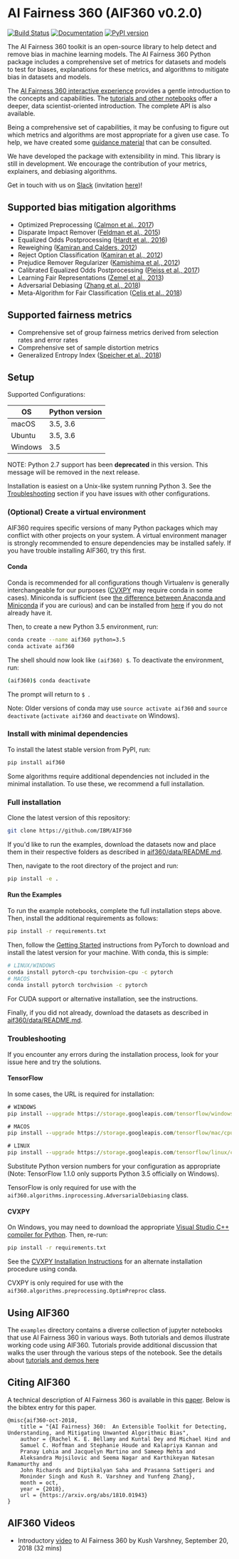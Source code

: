 # AI Fairness 360 (AIF360 v0.2.0)

[![Build Status](https://travis-ci.org/IBM/AIF360.svg?branch=master)](https://travis-ci.org/IBM/AIF360)
[![Documentation](https://readthedocs.org/projects/aif360/badge/?version=latest)](http://aif360.readthedocs.io/en/latest/?badge=latest)
[![PyPI version](https://badge.fury.io/py/aif360.svg)](https://badge.fury.io/py/aif360)

The AI Fairness 360 toolkit is an open-source library to help detect and remove
bias in machine learning models. The AI Fairness 360 Python package includes a
comprehensive set of metrics for datasets and models to test for biases,
explanations for these metrics, and algorithms to mitigate bias in datasets and
models.

The [AI Fairness 360 interactive experience](http://aif360.mybluemix.net/data)
provides a gentle introduction to the concepts and capabilities. The [tutorials
and other notebooks](./examples) offer a deeper, data scientist-oriented
introduction. The complete API is also available.

Being a comprehensive set of capabilities, it may be confusing to figure out
which metrics and algorithms are most appropriate for a given use case. To
help, we have created some [guidance
material](http://aif360.mybluemix.net/resources#guidance) that can be
consulted.

We have developed the package with extensibility in mind. This library is still
in development. We encourage the contribution of your metrics, explainers, and
debiasing algorithms.

Get in touch with us on [Slack](https://aif360.slack.com) (invitation
[here](https://join.slack.com/t/aif360/shared_invite/enQtNDI5Nzg2NTk0MTMyLTU4N2UwODVmMTYxZWMwZmEzZmZkODdjMTk5NWUwZDNhNDhlMzNkZDNhOTYwZDNlODc1MTdjYzY5OTU2OWQ1ZmY))!


## Supported bias mitigation algorithms

* Optimized Preprocessing ([Calmon et al., 2017](http://papers.nips.cc/paper/6988-optimized-pre-processing-for-discrimination-prevention))
* Disparate Impact Remover ([Feldman et al., 2015](https://doi.org/10.1145/2783258.2783311))
* Equalized Odds Postprocessing ([Hardt et al., 2016](https://papers.nips.cc/paper/6374-equality-of-opportunity-in-supervised-learning))
* Reweighing ([Kamiran and Calders, 2012](http://doi.org/10.1007/s10115-011-0463-8))
* Reject Option Classification ([Kamiran et al., 2012](https://doi.org/10.1109/ICDM.2012.45))
* Prejudice Remover Regularizer ([Kamishima et al., 2012](https://rd.springer.com/chapter/10.1007/978-3-642-33486-3_3))
* Calibrated Equalized Odds Postprocessing ([Pleiss et al., 2017](https://papers.nips.cc/paper/7151-on-fairness-and-calibration))
* Learning Fair Representations ([Zemel et al., 2013](http://proceedings.mlr.press/v28/zemel13.html))
* Adversarial Debiasing ([Zhang et al., 2018](http://www.aies-conference.com/wp-content/papers/main/AIES_2018_paper_162.pdf))
* Meta-Algorithm for Fair Classification ([Celis et al.. 2018](https://arxiv.org/abs/1806.06055))

## Supported fairness metrics

* Comprehensive set of group fairness metrics derived from selection rates and error rates
* Comprehensive set of sample distortion metrics
* Generalized Entropy Index ([Speicher et al., 2018](https://doi.org/10.1145/3219819.3220046))


## Setup

Supported Configurations:

| OS      | Python version |
| ------- | -------------- |
| macOS   | 3.5, 3.6       |
| Ubuntu  | 3.5, 3.6       |
| Windows | 3.5            |

NOTE: Python 2.7 support has been **deprecated** in this version. This message
will be removed in the next release.

Installation is easiest on a Unix-like system running Python 3. See the
[Troubleshooting](#troubleshooting) section if you have issues with other
configurations.

### (Optional) Create a virtual environment

AIF360 requires specific versions of many Python packages which may conflict
with other projects on your system. A virtual environment manager is strongly
recommended to ensure dependencies may be installed safely. If you have trouble
installing AIF360, try this first.

#### Conda

Conda is recommended for all configurations though Virtualenv is generally
interchangeable for our purposes ([CVXPY](#cvxpy) may require conda in some
cases). Miniconda is sufficient (see [the difference between Anaconda and
Miniconda](https://conda.io/docs/user-guide/install/download.html#anaconda-or-miniconda)
if you are curious) and can be installed from
[here](https://conda.io/miniconda.html) if you do not already have it.

Then, to create a new Python 3.5 environment, run:

```bash
conda create --name aif360 python=3.5
conda activate aif360
```

The shell should now look like `(aif360) $`. To deactivate the environment, run:

```bash
(aif360)$ conda deactivate
```

The prompt will return to `$ `.

Note: Older versions of conda may use `source activate aif360` and `source
deactivate` (`activate aif360` and `deactivate` on Windows).

### Install with minimal dependencies

To install the latest stable version from PyPI, run:

```bash
pip install aif360
```

Some algorithms require additional dependencies not included in the minimal
installation. To use these, we recommend a full installation.

### Full installation

Clone the latest version of this repository:

```bash
git clone https://github.com/IBM/AIF360
```

If you'd like to run the examples, download the datasets now and place them in
their respective folders as described in
[aif360/data/README.md](aif360/data/README.md).

Then, navigate to the root directory of the project and run:

```bash
pip install -e .
```

#### Run the Examples

To run the example notebooks, complete the full installation steps above. Then,
install the additional requirements as follows:

```bash
pip install -r requirements.txt
```

Then, follow the [Getting Started](https://pytorch.org) instructions from
PyTorch to download and install the latest version for your machine. With conda,
this is simple:

```bash
# LINUX/WINDOWS
conda install pytorch-cpu torchvision-cpu -c pytorch
# MACOS
conda install pytorch torchvision -c pytorch
```

For CUDA support or alternative installation, see the instructions.

Finally, if you did not already, download the datasets as described in
[aif360/data/README.md](aif360/data/README.md).

### Troubleshooting

If you encounter any errors during the installation process, look for your
issue here and try the solutions.

#### TensorFlow

In some cases, the URL is required for installation:

```bat
# WINDOWS
pip install --upgrade https://storage.googleapis.com/tensorflow/windows/cpu/tensorflow-1.1.0-cp35-cp35m-win_amd64.whl

# MACOS
pip install --upgrade https://storage.googleapis.com/tensorflow/mac/cpu/tensorflow-1.1.0-py3-none-any.whl

# LINUX
pip install --upgrade https://storage.googleapis.com/tensorflow/linux/cpu/tensorflow-1.1.0-cp36-cp36m-linux_x86_64.whl
```

Substitute Python version numbers for your configuration as appropriate (Note:
TensorFlow 1.1.0 only supports Python 3.5 officially on Windows).

TensorFlow is only required for use with the
`aif360.algorithms.inprocessing.AdversarialDebiasing` class.

#### CVXPY

On Windows, you may need to download the appropriate [Visual Studio C++
compiler for Python](https://wiki.python.org/moin/WindowsCompilers#Microsoft_Visual_C.2B-.2B-_14.0_standalone:_Build_Tools_for_Visual_Studio_2017_.28x86.2C_x64.2C_ARM.2C_ARM64.29). Then,
re-run:

```bat
pip install -r requirements.txt
```

See the [CVXPY Installation
Instructions](https://www.cvxpy.org/install/index.html#windows)
for an alternate installation procedure using conda.

CVXPY is only required for use with the
`aif360.algorithms.preprocessing.OptimPreproc` class.

## Using AIF360

The `examples` directory contains a diverse collection of jupyter notebooks
that use AI Fairness 360 in various ways. Both tutorials and demos illustrate
working code using AIF360. Tutorials provide additional discussion that walks
the user through the various steps of the notebook. See the details about
[tutorials and demos here](examples/README.md)

## Citing AIF360

A technical description of AI Fairness 360 is available in this
[paper](https://arxiv.org/abs/1810.01943). Below is the bibtex entry for this
paper.

```
@misc{aif360-oct-2018,
    title = "{AI Fairness} 360:  An Extensible Toolkit for Detecting, Understanding, and Mitigating Unwanted Algorithmic Bias",
    author = {Rachel K. E. Bellamy and Kuntal Dey and Michael Hind and
	Samuel C. Hoffman and Stephanie Houde and Kalapriya Kannan and
	Pranay Lohia and Jacquelyn Martino and Sameep Mehta and
	Aleksandra Mojsilovic and Seema Nagar and Karthikeyan Natesan Ramamurthy and
	John Richards and Diptikalyan Saha and Prasanna Sattigeri and
	Moninder Singh and Kush R. Varshney and Yunfeng Zhang},
    month = oct,
    year = {2018},
    url = {https://arxiv.org/abs/1810.01943}
}
```

## AIF360 Videos

* Introductory [video](https://www.youtube.com/watch?v=X1NsrcaRQTE) to AI
  Fairness 360 by Kush Varshney, September 20, 2018 (32 mins)
